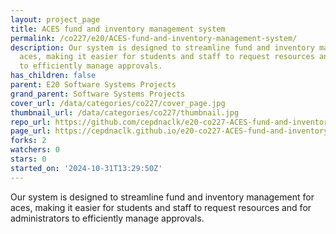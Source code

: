```yaml
---
layout: project_page
title: ACES fund and inventory management system
permalink: /co227/e20/ACES-fund-and-inventory-management-system/
description: Our system is designed to streamline fund and inventory management for
  aces, making it easier for students and staff to request resources and for administrators
  to efficiently manage approvals.
has_children: false
parent: E20 Software Systems Projects
grand_parent: Software Systems Projects
cover_url: /data/categories/co227/cover_page.jpg
thumbnail_url: /data/categories/co227/thumbnail.jpg
repo_url: https://github.com/cepdnaclk/e20-co227-ACES-fund-and-inventory-management-system
page_url: https://cepdnaclk.github.io/e20-co227-ACES-fund-and-inventory-management-system
forks: 2
watchers: 0
stars: 0
started_on: '2024-10-31T13:29:50Z'
---
```


Our system is designed to streamline fund and inventory management for aces, making it easier for students and staff to request resources and for administrators to efficiently manage approvals.